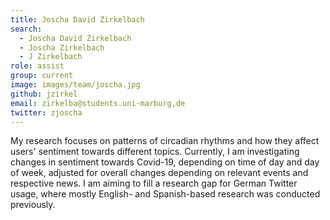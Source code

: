 ```yaml
---
title: Joscha David Zirkelbach 
search:
  - Joscha David Zirkelbach 
  - Joscha Zirkelbach 
  - J Zirkelbach 
role: assist
group: current
image: images/team/joscha.jpg
github: jzirkel
email: zirkelba@students.uni-marburg,de
twitter: zjoscha
---
```


My research focuses on patterns of circadian rhythms and how they affect users' sentiment towards different topics. Currently, I am investigating changes in sentiment towards Covid-19, depending on time of day and day of week, adjusted for overall changes depending on relevant events and respective news. I am aiming to fill a research gap for German Twitter usage, where mostly English- and Spanish-based research was conducted previously.